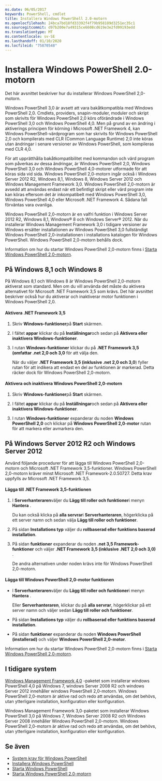 ```yaml
---
ms.date: 06/05/2017
keywords: PowerShell, cmdlet
title: Installera Windows PowerShell 2.0-motorn
ms.openlocfilehash: 24bca7bd18fd33392f4f79b958189d3251ec35c1
ms.sourcegitcommit: d97b200e7a49315ce6608cd619e3e2fd99193edd
ms.translationtype: MT
ms.contentlocale: sv-SE
ms.lasthandoff: 01/10/2020
ms.locfileid: "75870548"
---
```

# <a name="installing-the-windows-powershell-20-engine"></a>Installera Windows PowerShell 2.0-motorn

Det här avsnittet beskriver hur du installerar Windows PowerShell 2,0-motorn.

Windows PowerShell 3,0 är avsett att vara bakåtkompatibla med Windows PowerShell 2,0. Cmdlets, providers, snapin-moduler, moduler och skript som skrivits för Windows PowerShell 2,0 körs oförändrade i Windows PowerShell 3,0 och Windows PowerShell 4,0. Men på grund av en ändring i aktiverings principen för körning i Microsoft .NET Framework 4, kan Windows PowerShell-värdprogram som har skrivits för Windows PowerShell 2,0 och kompilerats med CLR (Common Language Runtime) 2,0 inte köras utan ändringar i senare versioner av Windows PowerShell, som kompileras med CLR 4,0.

För att upprätthålla bakåtkompatibilitet med kommandon och värd program som påverkas av dessa ändringar, är Windows PowerShell 2,0, Windows PowerShell 3,0 och Windows PowerShell 4,0-motorer utformade för att köras sida vid sida. Windows PowerShell 2,0-motorn ingår också i Windows Server 2012 R2, Windows 8,1, Windows 8, Windows Server 2012 och Windows Management Framework 3,0. Windows PowerShell 2,0-motorn är avsedd att användas endast när ett befintligt skript eller värd program inte kan köras eftersom det är inkompatibelt med Windows PowerShell 3,0, Windows PowerShell 4,0 eller Microsoft .NET Framework 4. Sådana fall förväntas vara ovanliga.

Windows PowerShell 2,0-motorn är en valfri funktion i Windows Server 2012 R2, Windows 8,1, Windows® 8 och Windows Server® 2012. När du installerar Windows Management Framework 3,0 i tidigare versioner av Windows ersätter installationen av Windows PowerShell 3,0 fullständigt Windows PowerShell 2,0-installationen i installations katalogen för Windows PowerShell. Windows PowerShell 2,0-motorn behålls dock.

Information om hur du startar Windows PowerShell 2,0-motorn finns i [Starta Windows PowerShell 2,0-motorn](../getting-started/Starting-the-Windows-PowerShell-2.0-Engine.md).

## <a name="on-windows-81-and-windows-8"></a>På Windows 8,1 och Windows 8

På Windows 8,1 och Windows 8 är Windows PowerShell 2,0-motorn aktiverat som standard.
Men om du vill använda det måste du aktivera alternativet för Microsoft .NET Framework 3,5 som krävs. Det här avsnittet beskriver också hur du aktiverar och inaktiverar motor funktionen i Windows PowerShell 2,0.

#### <a name="to-turn-on-net-framework-35"></a>Aktivera .NET Framework 3,5

1. Skriv **Windows-funktioner**på **Start** skärmen.
2. I fältet **appar** klickar du på **Inställningar**och sedan på **Aktivera eller inaktivera Windows-funktioner**.
3. I rutan **Windows-funktioner** klickar du på **.NET Framework 3,5 (omfattar .net 2,0 och 3,0** för att välja den.

   När du väljer **.NET Framework 3,5 (inklusive .net 2,0 och 3,0**) fyller rutan för att indikera att endast en del av funktionen är markerad. Detta räcker dock för Windows PowerShell 2,0-motorn.

#### <a name="to-turn-the-windows-powershell-20-engine-on-and-off"></a>Aktivera och inaktivera Windows PowerShell 2,0-motorn

1. Skriv **Windows-funktioner**på **Start** skärmen.

2. I fältet **appar** klickar du på **Inställningar**och sedan på **Aktivera eller inaktivera Windows-funktioner**.

3. I rutan **Windows-funktioner** expanderar du noden **Windows PowerShell 2,0** och klickar på **Windows PowerShell 2,0-motor** rutan för att markera eller avmarkera den.

## <a name="on-windows-server-2012-r2-and-windows-server-2012"></a>På Windows Server 2012 R2 och Windows Server 2012

Använd följande procedurer för att lägga till Windows PowerShell 2,0-motorn och Microsoft .NET Framework 3,5-funktioner. Windows PowerShell 2,0-motorn kräver minst Microsoft .NET Framework-2.0.50727. Detta krav uppfylls av Microsoft .NET Framework 3,5.

#### <a name="to-add-the-net-framework-35-feature"></a>Lägga till .NET Framework 3,5-funktionen

1. I **Serverhanteraren**väljer du **Lägg till roller och funktioner**i menyn **Hantera** .

    Du kan också klicka på **alla servrar**i **Serverhanteraren**, högerklicka på ett server namn och sedan välja **Lägg till roller och funktioner**.

2. På sidan **Installations typ** väljer du **rollbaserad eller funktions baserad installation**.

3. På sidan **funktioner** expanderar du noden **.net 3,5 Framework-funktioner** och väljer **.NET Framework 3,5 (inklusive .NET 2,0 och 3,0)** .

   De andra alternativen under noden krävs inte för Windows PowerShell 2,0-motorn.

#### <a name="to-add-the-windows-powershell-20-engine-feature"></a>Lägga till Windows PowerShell 2,0-motor funktionen

- I **Serverhanteraren**väljer du **Lägg till roller och funktioner**i menyn **Hantera** .

  Eller **Serverhanteraren**, klickar du på **alla servrar**, högerklickar på ett server namn och väljer sedan **Lägg till roller och funktioner**.

- På sidan **Installations typ** väljer du **rollbaserad eller funktions baserad installation**.

- På sidan **funktioner** expanderar du noden **Windows PowerShell (installerad)** och väljer **Windows PowerShell 2,0-motor**.

Information om hur du startar Windows PowerShell 2,0-motorn finns i [Starta Windows PowerShell 2,0-motorn](../getting-started/Starting-the-Windows-PowerShell-2.0-Engine.md).

## <a name="on-earlier-systems"></a>I tidigare system

[Windows Management Framework 4,0](https://go.microsoft.com/fwlink/?LinkID=293881) -paketet som installerar windows PowerShell 4,0 på Windows 7, windows Server 2008 R2 och windows Server 2012 innehåller windows PowerShell 2,0-motorn. Windows PowerShell 2,0-motorn är aktive rad och redo att användas, om det behövs, utan ytterligare installation, konfiguration eller konfiguration.

Windows Management Framework 3,0-paketet som installerar Windows PowerShell 3,0 på Windows 7, Windows Server 2008 R2 och Windows Server 2008 innehåller Windows PowerShell 2,0-motorn. Windows PowerShell 2,0-motorn är aktive rad och redo att användas, om det behövs, utan ytterligare installation, konfiguration eller konfiguration.

## <a name="see-also"></a>Se även

- [System krav för Windows PowerShell](Windows-PowerShell-System-Requirements.md)
- [Installera Windows PowerShell](Installing-Windows-PowerShell.md)
- [Starta Windows PowerShell](/previous-versions/ms714415(v=vs.85))
- [Starta Windows PowerShell 2.0-motorn](../getting-started/Starting-the-Windows-PowerShell-2.0-Engine.md)
